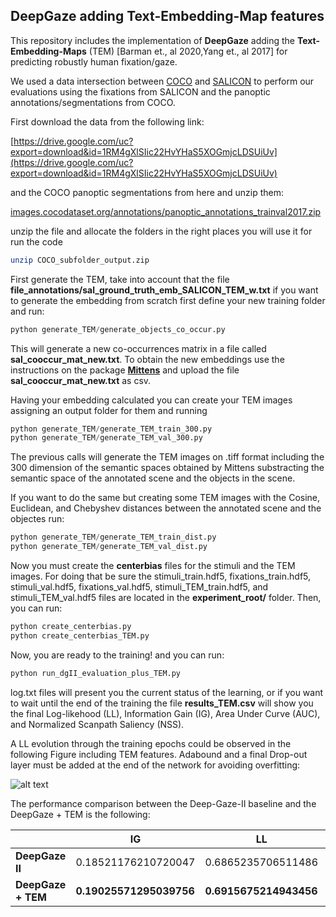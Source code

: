 ## DeepGaze adding Text-Embedding-Map features
This repository includes the implementation of **DeepGaze** adding the **Text-Embedding-Maps** (TEM) [Barman et., al 2020,Yang et., al 2017] for predicting robustly human fixation/gaze.

We used a data intersection between [COCO](https://cocodataset.org/#home) and [SALICON](https://cocodataset.org/#home) to perform our evaluations using the fixations from SALICON and the panoptic annotations/segmentations from COCO.

First download the data from the following link:

[https://drive.google.com/uc?export=download&id=1RM4gXlSIic22HvYHaS5XOGmjcLDSUiUv](https://drive.google.com/uc?export=download&id=1RM4gXlSIic22HvYHaS5XOGmjcLDSUiUv)

and the COCO panoptic segmentations from here and unzip them:

[images.cocodataset.org/annotations/panoptic_annotations_trainval2017.zip](images.cocodataset.org/annotations/panoptic_annotations_trainval2017.zip)


unzip the file and allocate the folders in the right places you will use it for run the code
```bash
unzip COCO_subfolder_output.zip
```
First generate the TEM, take into account that the file **file_annotations/sal_ground_truth_emb_SALICON_TEM_w.txt** if you want to generate the embedding from scratch first define your new training folder and run:
```python
python generate_TEM/generate_objects_co_occur.py
```
This will generate a new co-occurrences matrix in a file called **sal_cooccur_mat_new.txt**. To obtain the new embeddings use the instructions on the package **[Mittens](https://github.com/roamanalytics/mittens)** and upload the file **sal_cooccur_mat_new.txt** as csv.

Having your embedding calculated you can create your TEM images assigning an output folder for them and running

```python
python generate_TEM/generate_TEM_train_300.py
python generate_TEM/generate_TEM_val_300.py
```
The previous calls will generate the TEM images on .tiff format including the 300 dimension of the semantic spaces obtained by Mittens substracting the semantic space of the annotated scene and the objects in the scene. 

If you want to do the same but creating some TEM images with the Cosine, Euclidean, and Chebyshev distances between the annotated scene and the objectes run:
```python
python generate_TEM/generate_TEM_train_dist.py
python generate_TEM/generate_TEM_val_dist.py
```

Now you must create the **centerbias** files for the stimuli and the TEM images. For doing that be sure the stimuli_train.hdf5, fixations_train.hdf5, stimuli_val.hdf5, fixations_val.hdf5, stimuli_TEM_train.hdf5, and stimuli_TEM_val.hdf5 files are located in the **experiment_root/** folder. Then, you can run: 
```python
python create_centerbias.py
python create_centerbias_TEM.py
```
Now, you are ready to the training! and you can run:
```python
python run_dgII_evaluation_plus_TEM.py
```
log.txt files will present you the current status of the learning, or if you want to wait until the end of the training  the file **results_TEM.csv** will show you the final Log-likehood (LL), Information Gain (IG), Area Under Curve (AUC), and Normalized Scanpath Saliency (NSS).

A LL evolution through the training epochs could be observed in the following Figure including TEM features. Adabound and a final Drop-out layer must be added at the end of the network for avoiding overfitting:

![alt text](http://url/to/img.png)


The performance comparison between the Deep-Gaze-II baseline and the DeepGaze + TEM is the following:

|   | **IG** | **LL** | **AUC** | **NSS** | 
| ------------- | ------------- |  ------------- | ------------- |  ------------- |
| **DeepGaze II**  | 0.18521176210720047 | 0.6865235706511486 | 0.7519319139677038 | 1.043975352729339 |
| **DeepGaze + TEM**  | **0.19025571295039756** | **0.6915675214943456** | 0.7522227225707403 | 1.043845942603672 | 
